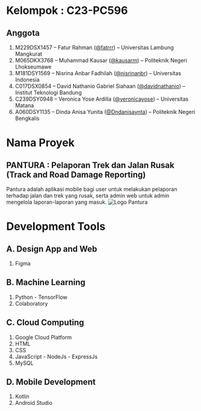 # Kelompok : C23-PC596
## Anggota
1. M229DSX1457 – Fatur Rahman ([@fatrrr](https://github.com/fatrrr)) – Universitas Lambung Mangkurat
3. M065DKX3768 – Muhammad Kausar ([@kausarm](https://github.com/kausarm)) – Politeknik Negeri Lhokseumawe
4. M181DSY1569 – Nisrina Anbar Fadhilah ([@nisrinanbr](https://github.com/nisrinanbr)) – Universitas Indonesia
5. C017DSX0854 – David Nathanio Gabriel Siahaan ([@davidnathanio](https://github.com/davidnathanio)) – Institut Teknologi Bandung
6. C239DSY0948 – Veronica Yose Ardilla ([@veronicayose](https://github.com/veronicayose)) – Universitas Matana
7. A060DSY1135 – Dinda Anisa Yunita ([@Dndanisaynta](https://github.com/Dndanisaynta)) – Politeknik Negeri Bengkalis

# Nama Proyek
## PANTURA : Pelaporan Trek dan Jalan Rusak  (Track and Road Damage Reporting)
Pantura adalah aplikasi mobile bagi user untuk melakukan pelaporan terhadap jalan dan trek yang rusak, serta admin web untuk admin mengelola laporan-laporan yang masuk.
![Logo Pantura](https://storage.googleapis.com/pantura-bucket/logo-color.png)

# Development Tools
## A. Design App and Web
1. Figma
## B. Machine Learning
1. Python - TensorFlow
2. Colaboratory
## C. Cloud Computing
1. Google Cloud Platform
2. HTML
3. CSS
4. JavaScript - NodeJs - ExpressJs
5. MySQL
## D. Mobile Development
1. Kotlin
2. Android Studio

